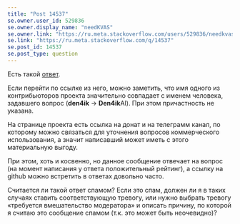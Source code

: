 ```yaml
---
title: "Post 14537"
se.owner.user_id: 529836
se.owner.display_name: "needKVAS"
se.owner.link: "https://ru.meta.stackoverflow.com/users/529836/needkvas"
se.link: "https://ru.meta.stackoverflow.com/q/14537"
se.post_id: 14537
se.post_type: question
---
```

<p>Есть такой <a href="https://ru.stackoverflow.com/a/1584384/529836">ответ</a>.</p>
<p>Если перейти по ссылке из него, можно заметить, что имя одного из контрибьюторов проекта значительно совпадает с именем человека, задавшего вопрос (<strong>den4ik</strong> -&gt; <strong>Den4ik</strong>AI). При этом причастность не указана.</p>
<p>На странице проекта есть ссылка на донат и на телеграмм канал, по которому можно связаться для уточнения вопросов коммерческого использования, а значит написавший может иметь с этого материальную выгоду.</p>
<p>При этом, хоть и косвенно, но данное сообщение отвечает на вопрос (на момент написания у ответа положительный рейтинг), а ссылку на github можно встретить в ответах довольно часто.</p>
<p>Считается ли такой ответ спамом? Если это спам, должен ли я в таких случаях ставить соответствующую тревогу, или нужно выбрать тревогу «требуется вмешательство модератора» и описать причину, по которой я считаю это сообщение спамом (т.к. это может быть неочевидно)?</p>
